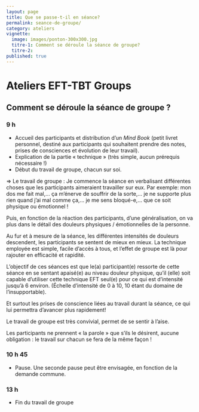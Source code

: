 ```yaml
---
layout: page
title: Que se passe-t-il en séance?
permalink: seance-de-groupe/
category: ateliers
vignette:
  image: images/ponton-300x300.jpg
  titre-1: Comment se déroule la séance de groupe?
  titre-2:
published: true
---
```



# Ateliers EFT-TBT Groups

## Comment se déroule la séance de groupe ?

### 9 h

- Accueil des participants et distribution d’un *Mind Book* (petit livret personnel, destiné aux participants qui souhaitent prendre des notes, prises de consciences et évolution de leur travail).
- Explication de la partie « technique » (très simple, aucun prérequis nécessaire !)
- Début du travail de groupe, chacun sur soi.

⇒ Le travail de groupe : Je commence la séance en verbalisant différentes choses que les participants aimeraient travailler sur eux. Par exemple: mon dos me fait mal,... ça m’énerve de souffrir de la sorte,... je ne supporte plus rien quand j’ai mal comme ça,... je me sens bloqué-e,... que ce soit physique ou émotionnel !

Puis, en fonction de la réaction des participants, d’une généralisation, on va plus dans le détail des douleurs physiques / émotionnelles de la personne.

Au fur et à mesure de la séance, les différentes intensités de douleurs descendent, les participants se sentent de mieux en mieux. La technique employée est simple, facile d’accès  à tous, et l’effet de groupe est là pour rajouter en efficacité et rapidité.

L’objectif de ces séances est que le(a) participant(e) ressorte de cette séance en se sentant apaisé(e) au niveau douleur physique, qu’il (elle) soit capable d’utiliser cette technique EFT seul(e) pour ce qui est d’intensité jusqu’à 6 environ. (Échelle d’intensité de 0 à 10, 10 étant du domaine de l’insupportable).

Et surtout les prises de conscience liées au travail durant la séance, ce qui lui permettra d’avancer plus rapidement!

Le travail de groupe est très convivial, permet de se sentir à l’aise.

Les participants ne prennent « la parole » que s’ils le désirent, aucune obligation : le travail sur chacun se fera de la même façon !

### 10 h 45

- Pause. Une seconde pause peut être envisagée, en fonction de la demande commune.

### 13 h

- Fin du travail de groupe

